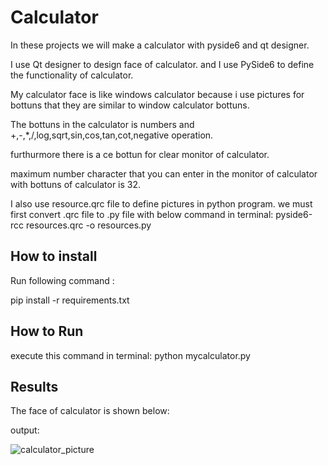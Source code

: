 
# Calculator 
In these projects we will make a calculator with pyside6 and qt designer.

I use Qt designer to design face of calculator.
and I use PySide6 to define the functionality of calculator.

My calculator face is like windows calculator because i use pictures for bottuns that they are similar to window calculator bottuns.

The bottuns in the calculator is numbers and +,-,*,/,log,sqrt,sin,cos,tan,cot,negative operation.

furthurmore there is a ce bottun for clear monitor of calculator.

maximum number character that you can enter in the monitor of calculator with bottuns of calculator is 32.

I also use resource.qrc file to define pictures in python program. we must first convert .qrc file to .py file with below command in terminal:
pyside6-rcc resources.qrc -o resources.py 

## How to install
Run following command :

pip install -r requirements.txt


## How to Run
execute this command in terminal:
python mycalculator.py


## Results

The face of calculator is shown below:

output:


![calculator_picture](https://github.com/javad7189/python-assignment/assets/86910174/dd2712e2-ba7a-4688-a1fb-f3b0bdab6d8e)




















